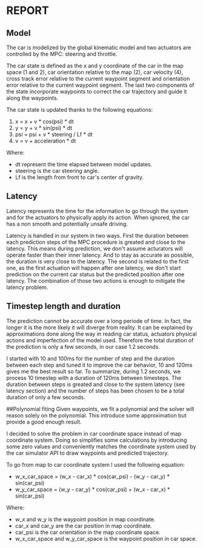 # REPORT

## Model
The car is modelized by the global kinematic model and two actuators are controlled by the MPC: steering and throttle.

The car state is defined as the x and y coordinate of the car in the map space (1 and 2), car orientation relative to the map (2), car velocity (4), cross track error relative to the current waypoint segment and orientation error relative to the current waypoint segment. The last two components of the state incorporate waypoints to correct the car trajectory and guide it along the waypoints.

The car state is updated thanks to the following equations:
1. x = x + v * cos(psi) * dt
2. y = y + v * sin(psi) * dt
3. psi = psi + v * steering / Lf * dt
4. v = v + acceleration * dt

Where:
* dt represent the time elapsed between model updates.
* steering is the car steering angle.
* Lf is the length from front to car's center of gravity.

## Latency
Latency represents the time for the information to go through the system and for the actuators to physically apply its action. When ignored, the car has a non smooth and potentially unsafe driving.

Latency is handled in our system in two ways. First the duration between each prediction steps of the MPC procedure is greated and close to the latency. This means during prediction, we don't assume acturators will operate faster than their inner latency. And to stay as accurate as possible, the duration is very close to the latency. The second is related to the first one, as the first actuation will happen after one latency, we don't start prediction on the current car status but the predicted position after one latency. The combination of those two actions is enough to mitigate the latency problem.

## Timestep length and duration
The prediction cannot be accurate over a long periode of time. In fact, the longer it is the more likely it will diverge from reality. It can be explained by approximations done along the way in reading car status, actuators physical actions and imperfection of the model used. Therefore the total duration of the prediction is only a few seconds, in our case 1.2 seconds.

I started with 10 and 100ms for the number of step and the duration between each step and tuned it to improve the car behavior, 10 and 120ms gives me the best result so far. To summarize, during 1.2 seconds, we process 10 timestep with a duration of 120ms between timesteps. The duration between steps is greated and close to the system latency (see latency section) and the number of steps has been chosen to be a total duration of only a few seconds.


##Polynomial fiting
Given waypoints, we fit a polynomial and the solver will reason solely on the polynomial. This introduce some approximation but provide a good enough result.

I decided to solve the problem in car coordinate space instead of map coordinate system. Doing so simplifies some calculations by introducing some zero values and conveniently matches the coordinate system used by the car simulator API to draw waypoints and predicted trajectory.

To go from map to car coordinate system I used the following equation:
* w_x_car_space = (w_x - car_x) * cos(car_psi) - (w_y - car_y) * sin(car_psi)
* w_y_car_space = (w_y - car_y) * cos(car_psi) + (w_x - car_x) * sin(car_psi)

Where:
* w_x and w_y is the waypoint position in map coordinate.
* car_x and car_y are the car position in map coordinate.
* car_psi is the car orientation in the map coordinate space.
* w_x_car_space and w_y_car_space is the waypoint position in car space.
